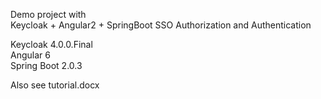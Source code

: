 Demo project with  
Keycloak + Angular2 + SpringBoot SSO Authorization and Authentication

Keycloak 4.0.0.Final  
Angular 6  
Spring Boot 2.0.3  
  
Also see tutorial.docx